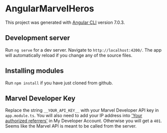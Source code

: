 # AngularMarvelHeros

This project was generated with [Angular CLI](https://github.com/angular/angular-cli) version 7.0.3.

## Development server

Run `ng serve` for a dev server. Navigate to `http://localhost:4200/`. The app will automatically reload if you change any of the source files.

## Installing modules

Run `npm install` if you have just cloned from github.

## Marvel Developer Key

Replace the string `__YOUR_API_KEY__` with your Marvel Developer API key in `app.module.ts`.
You will also need to add your IP address into ['Your authorized referrers'](https://developer.marvel.com/account) in My Developer Account. Otherwise you will get a `401`. Seems like the Marvel API is meant to be called from the server.